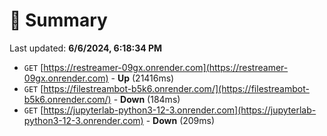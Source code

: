 # 📖 Summary
Last updated: **6/6/2024, 6:18:34 PM**

- `GET` [https://restreamer-09gx.onrender.com](https://restreamer-09gx.onrender.com) - **Up** (21416ms)
- `GET` [https://filestreambot-b5k6.onrender.com/](https://filestreambot-b5k6.onrender.com/) - **Down** (184ms)
- `GET` [https://jupyterlab-python3-12-3.onrender.com](https://jupyterlab-python3-12-3.onrender.com) - **Down** (209ms)
